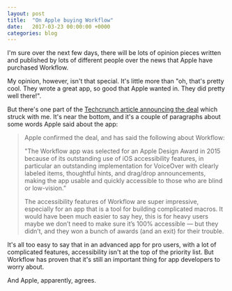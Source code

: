 ```yaml
---
layout: post
title:  "On Apple buying Workflow"
date:   2017-03-23 00:00:00 +0000
categories: blog
---
```


I'm sure over the next few days, there will be lots of opinion pieces written and published by lots of different people over the news that Apple have purchased Workflow.

My opinion, however, isn't that special. It's little more than "oh, that's pretty cool. They wrote a great app, so good that Apple wanted in. They did pretty well there!". 

But there's one part of the [Techcrunch article announcing the deal](https://techcrunch.com/2017/03/22/apple-has-acquired-workflow-a-powerful-automation-tool-for-ipad-and-iphone/) which struck with me. It's near the bottom, and it's a couple of paragraphs about some words Apple said about the app:

 
>Apple confirmed the deal, and has said the following about Workflow:
>
>"The Workflow app was selected for an Apple Design Award in 2015 because of its outstanding use of iOS accessibility features, in particular an outstanding implementation for VoiceOver with clearly labeled items, thoughtful hints, and drag/drop announcements, making the app usable and quickly accessible to those who are blind or low-vision.”
>
>The accessibility features of Workflow are super impressive, especially for an app that is a tool for building complicated macros. It would have been much easier to say hey, this is for heavy users maybe we don’t need to make sure it’s 100% accessible — but they didn’t, and they won a bunch of awards (and an exit) for their trouble.

It's all too easy to say that in an advanced app for pro users, with a lot of complicated features, accessibility isn't at the top of the priority list. But Workflow has proven that it's still an important thing for app developers to worry about.

And Apple, apparently, agrees.
